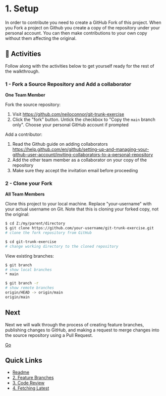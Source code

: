 # 1. Setup

In order to contribute you need to create a GitHub Fork of this project. When you Fork a project on Github you create a copy of the repository under your personal account. You can then make contributions to your own copy without them affecting the original.

## :running: Activities

Follow along with the activities below to get yourself ready for the rest of the walkthrough.


### 1 - Fork a Source Repository and Add a collaborator

__One Team Member__

Fork the source repository:
   1. Visit https://github.com/neiloconnor/git-trunk-exercise
   2. Click the "fork" button. Untick the checkbox to "Copy the `main` branch only". Choose your personal GitHub account if prompted

Add a contributor:
   1. Read the Github guide on adding collaborators https://help.github.com/en/github/setting-up-and-managing-your-github-user-account/inviting-collaborators-to-a-personal-repository
   2. Add the other team member as a collaborator on your copy of the repository
   3. Make sure they accept the invitation email before proceeding

### 2 - Clone your Fork

__All Team Members__

Clone this project to your local machine. Replace "your-username" with your actual username on Git. Note that this is cloning your forked copy, not the original:
```sh
$ cd Z:/my/parent/directory
$ git clone https://github.com/your-username/git-trunk-exercise.git
# clone the fork repository from GitHub

$ cd git-trunk-exercise
# change working directory to the cloned repository
```

View existing branches:
```sh
$ git branch
# show local branches
* main

$ git branch -r
# show remote branches
origin/HEAD -> origin/main
origin/main
```

## Next

Next we will walk through the process of creating feature branches, publishing changes to GitHub, and making a request to merge changes into the source repository using a Pull Request.

[Go](2-feature-branches.md)

## Quick Links

- [Readme](../readme.md)
- [2. Feature Branches](2-feature-branches.md)
- [3. Code Review](3-code-review.md)
- [4. Fetching Latest](4-fetching-latest.md)